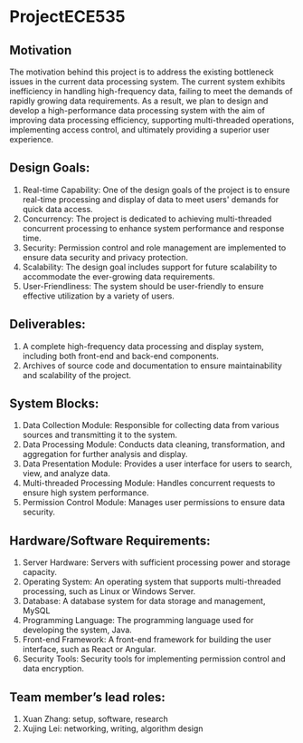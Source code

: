 # ProjectECE535
## Motivation
The motivation behind this project is to address the existing bottleneck issues in the current data processing system. The current system exhibits inefficiency in handling high-frequency data, failing to meet the demands of rapidly growing data requirements. As a result, we plan to design and develop a high-performance data processing system with the aim of improving data processing efficiency, supporting multi-threaded operations, implementing access control, and ultimately providing a superior user experience.
## Design Goals:
1. Real-time Capability: One of the design goals of the project is to ensure real-time processing and display of data to meet users' demands for quick 
   data access.
2. Concurrency: The project is dedicated to achieving multi-threaded concurrent processing to enhance system performance and response time.
3. Security: Permission control and role management are implemented to ensure data security and privacy protection.
4. Scalability: The design goal includes support for future scalability to accommodate the ever-growing data requirements.
5. User-Friendliness: The system should be user-friendly to ensure effective utilization by a variety of users.
## Deliverables: 
1. A complete high-frequency data processing and display system, including both front-end and back-end components.
2. Archives of source code and documentation to ensure maintainability and scalability of the project.
## System Blocks:
1. Data Collection Module: Responsible for collecting data from various sources and transmitting it to the system.
2. Data Processing Module: Conducts data cleaning, transformation, and aggregation for further analysis and display.
3. Data Presentation Module: Provides a user interface for users to search, view, and analyze data.
4. Multi-threaded Processing Module: Handles concurrent requests to ensure high system performance.
5. Permission Control Module: Manages user permissions to ensure data security.
## Hardware/Software Requirements:
1. Server Hardware: Servers with sufficient processing power and storage capacity.
2. Operating System: An operating system that supports multi-threaded processing, such as Linux or Windows Server.
3. Database: A database system for data storage and management, MySQL 
4. Programming Language: The programming language used for developing the system, Java.
5. Front-end Framework: A front-end framework for building the user interface, such as React or Angular.
6. Security Tools: Security tools for implementing permission control and data encryption.
## Team member’s lead roles:
1. Xuan Zhang: setup, software, research <br />
2. Xujing Lei: networking, writing, algorithm design




